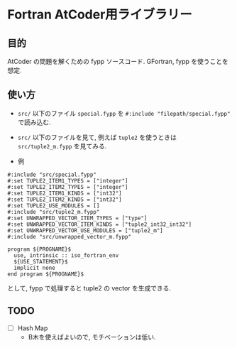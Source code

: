 # Fortran AtCoder用ライブラリー

## 目的

AtCoder の問題を解くための fypp ソースコード.
GFortran, fypp を使うことを想定.

## 使い方

- `src/` 以下のファイル `special.fypp` を `#:include "filepath/special.fypp"` で読み込む.
- `src/` 以下のファイルを見て, 例えば `tuple2` を使うときは `src/tuple2_m.fypp` を見てみる.

- 例
```
#:include "src/special.fypp"
#:set TUPLE2_ITEM1_TYPES = ["integer"]
#:set TUPLE2_ITEM2_TYPES = ["integer"]
#:set TUPLE2_ITEM1_KINDS = ["int32"]
#:set TUPLE2_ITEM2_KINDS = ["int32"]
#:set TUPLE2_USE_MODULES = []
#:include "src/tuple2_m.fypp"
#:set UNWRAPPED_VECTOR_ITEM_TYPES = ["type"]
#:set UNWRAPPED_VECTOR_ITEM_KINDS = ["tuple2_int32_int32"]
#:set UNWRAPPED_VECTOR_USE_MODULES = ["tuple2_m"]
#:include "src/unwrapped_vector_m.fypp"

program ${PROGNAME}$
  use, intrinsic :: iso_fortran_env
  ${USE_STATEMENT}$
  implicit none
end program ${PROGNAME}$
```
として, fypp で処理すると tuple2 の vector を生成できる.

## TODO
- [ ] Hash Map
  + B木を使えばよいので, モチベーションは低い.
